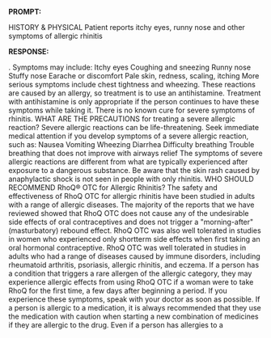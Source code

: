 **PROMPT:**

HISTORY & PHYSICAL Patient reports itchy eyes, runny nose and other symptoms of allergic rhinitis

**RESPONSE:**

 . Symptoms may include: Itchy eyes  Coughing and sneezing  Runny nose  Stuffy nose  Earache or discomfort  Pale skin, redness, scaling, itching More serious symptoms include chest tightness and wheezing. These reactions are caused by an allergy, so treatment is to use an antihistamine. Treatment with antihistamine is only appropriate if the person continues to have these symptoms while taking it. There is no known cure for severe symptoms of rhinitis.  WHAT ARE THE PRECAUTIONS for treating a severe allergic reaction?  Severe allergic reactions can be life-threatening. Seek immediate medical attention if you develop symptoms of a severe allergic reaction, such as: Nausea  Vomiting  Wheezing  Diarrhea  Difficulty breathing  Trouble breathing that does not improve with airways relief The symptoms of severe allergic reactions are different from what are typically experienced after exposure to a dangerous substance. Be aware that the skin rash caused by anaphylactic shock is not seen in people with only rhinitis.  WHO SHOULD RECOMMEND RhoQ® OTC for Allergic Rhinitis?  The safety and effectiveness of RhoQ OTC for allergic rhinitis have been studied in adults with a range of allergic diseases. The majority of the reports that we have reviewed showed that RhoQ OTC does not cause any of the undesirable side effects of oral contraceptives and does not trigger a "morning-after" (masturbatory) rebound effect. RhoQ OTC was also well tolerated in studies in women who experienced only shortterm side effects when first taking an oral hormonal contraceptive. RhoQ OTC was well tolerated in studies in adults who had a range of diseases caused by immune disorders, including rheumatoid arthritis, psoriasis, allergic rhinitis, and eczema. If a person has a condition that triggers a rare allergen of the allergic category, they may experience allergic effects from using RhoQ OTC if a woman were to take RhoQ for the first time, a few days after beginning a period. If you experience these symptoms, speak with your doctor as soon as possible. If a person is allergic to a medication, it is always recommended that they use the medication with caution when starting a new combination of medicines if they are allergic to the drug. Even if a person has allergies to a